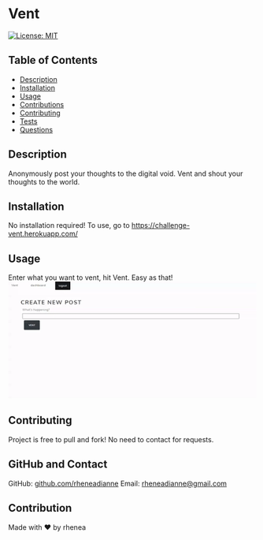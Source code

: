 # Vent

[![License: MIT](https://img.shields.io/badge/License-MIT-yellow.svg)](https://opensource.org/licenses/MIT)
    
## Table of Contents
- [Description](#description)
- [Installation](#installation)
- [Usage](#usage)
- [Contributions](#contributions)
- [Contributing](#contributing)
- [Tests](#tests)
- [Questions](#questions)


## Description
Anonymously post your thoughts to the digital void. Vent and shout your thoughts to the world.

## Installation
No installation required! To use, go to https://challenge-vent.herokuapp.com/

## Usage 
Enter what you want to vent, hit Vent. Easy as that!
![Project screenshot](./assets/demoGif.gif)

## Contributing 
Project is free to pull and fork! No need to contact for requests.

## GitHub and Contact
GitHub: [github.com/rheneadianne](https://github.com/rheneadianne)
Email:  [rheneadianne@gmail.com](mailto:rheneadianne@gmail.com)

## Contribution
Made with ❤️ by rhenea
    